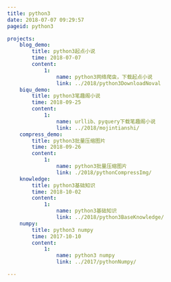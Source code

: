 ```yaml
---
title: python3
date: 2018-07-07 09:29:57
pageid: python3

projects:
    blog_demo:
        title: python3起点小说
        time: 2018-07-07
        content:
            1:
                name: python3网络爬虫，下载起点小说
                link: ../2018/python3DownloadNoval
    biqu_demo:
        title: python3笔趣阁小说
        time: 2018-09-25
        content:
            1:
                name: urllib、pyquery下载笔趣阁小说
                link: ../2018/mojintianshi/
    compress_demo:
        title: python3批量压缩图片
        time: 2018-09-26
        content:
            1:
                name: python3批量压缩图片
                link: ./2018/pythonCompressImg/
    knowledge:
        title: python3基础知识
        time: 2018-10-02
        content:
            1:
                name: python3基础知识
                link: ../2018/python3BaseKnowledge/
    numpy:
        title: python3 numpy
        time: 2017-10-10
        content:
            1:
                name: python3 numpy
                link: ../2017/pythonNumpy/

---
```

